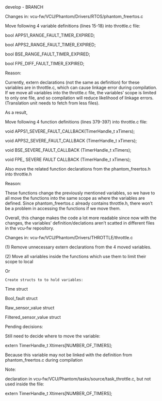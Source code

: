 develop - BRANCH 

 

 

Changes in: vcu-fw/VCU/Phantom/Drivers/RTOS/phantom_freertos.c 

 

Move following 4 variable definitions (lines 15-18) into throttle.c  file: 

bool APPS1_RANGE_FAULT_TIMER_EXPIRED; 

bool APPS2_RANGE_FAULT_TIMER_EXPIRED; 

bool BSE_RANGE_FAULT_TIMER_EXPIRED; 

bool FPE_DIFF_FAULT_TIMER_EXPIRED; 

 

Reason: 

Currently, extern declarations (not the same as definition) for these variables are in throttle.c, which can cause linkage error during compilation. If we move all variables into the throttle.c file, the variables’ scope is limited to only one file, and so compilation will reduce likelihood of linkage errors. (Translation unit needs to fetch from less files). 

 

As a result,  

 

Move following 4 function definitions (lines 379-397) into throttle.c file: 

 

void APPS1_SEVERE_FAULT_CALLBACK(TimerHandle_t xTimers); 

void APPS2_SEVERE_FAULT_CALLBACK (TimerHandle_t xTimers); 

void BSE_SEVERE_FAULT_CALLBACK (TimerHandle_t xTimers); 

void FPE_ SEVERE _FAULT_ CALLBACK (TimerHandle_t xTimers); 

 

Also move the related function declarations from the phantom_freertos.h into throttle.h 

 

Reason:  

These functions change the previously mentioned variables, so we have to all move the functions into the same scope as where the variables are defined. Since phantom_freertos.c already contains throttle.h, there won’t be a problem in accessing the functions if we move them.  

 

Overall, this change makes the code a lot more readable since now with the changes, the variables’ definition/declations aren’t scatted in different files in the vcu-fw repository. 

 

 

 

 

 

 

 

 

 

 

Changes in: vcu-fw/VCU/Phantom/Drivers/THROTTLE/throttle.c 

 

(1) Remove unnecessary extern declarations from the 4 moved variables. 

(2) Move all variables inside the functions which use them to limit their scope to local 

Or 

    Create structs to to hold variables: 

Time struct  

Bool_fault struct 

Raw_sensor_value struct 

Filtered_sensor_value struct 

 

 

 

Pending decisions:  

Still need to decide where to move the variable: 

 

 extern TimerHandle_t Xtimers[NUMBER_OF_TIMERS];  

 

Because this variable may not be linked with the definition from phantom_freertos.c during compilation 

 

Note:  

 

declaration in vcu-fw/VCU/Phantom/tasks/source/task_throttle.c, but not used inside the file: 

 

extern TimerHandle_t Xtimers[NUMBER_OF_TIMERS];   
